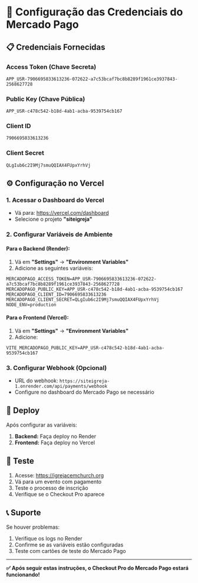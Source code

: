 # 🔑 Configuração das Credenciais do Mercado Pago

## 📋 Credenciais Fornecidas

### Access Token (Chave Secreta)
```
APP_USR-7906695833613236-072622-a7c53bcaf7bc8b8289f1961ce3937843-2568627728
```

### Public Key (Chave Pública)
```
APP_USR-c478c542-b18d-4ab1-acba-9539754cb167
```

### Client ID
```
7906695833613236
```

### Client Secret
```
QLgIub6c2I9Mj7smuQQIAX4FUpxYrhVj
```

## ⚙️ Configuração no Vercel

### 1. Acessar o Dashboard do Vercel
- Vá para: https://vercel.com/dashboard
- Selecione o projeto **"siteigreja"**

### 2. Configurar Variáveis de Ambiente

#### Para o Backend (Render):
1. Vá em **"Settings"** → **"Environment Variables"**
2. Adicione as seguintes variáveis:

```
MERCADOPAGO_ACCESS_TOKEN=APP_USR-7906695833613236-072622-a7c53bcaf7bc8b8289f1961ce3937843-2568627728
MERCADOPAGO_PUBLIC_KEY=APP_USR-c478c542-b18d-4ab1-acba-9539754cb167
MERCADOPAGO_CLIENT_ID=7906695833613236
MERCADOPAGO_CLIENT_SECRET=QLgIub6c2I9Mj7smuQQIAX4FUpxYrhVj
NODE_ENV=production
```

#### Para o Frontend (Vercel):
1. Vá em **"Settings"** → **"Environment Variables"**
2. Adicione:

```
VITE_MERCADOPAGO_PUBLIC_KEY=APP_USR-c478c542-b18d-4ab1-acba-9539754cb167
```

### 3. Configurar Webhook (Opcional)
- URL do webhook: `https://siteigreja-1.onrender.com/api/payments/webhook`
- Configure no dashboard do Mercado Pago se necessário

## 🔄 Deploy

Após configurar as variáveis:
1. **Backend:** Faça deploy no Render
2. **Frontend:** Faça deploy no Vercel

## 🧪 Teste

1. Acesse: https://igrejacemchurch.org
2. Vá para um evento com pagamento
3. Teste o processo de inscrição
4. Verifique se o Checkout Pro aparece

## 📞 Suporte

Se houver problemas:
1. Verifique os logs no Render
2. Confirme se as variáveis estão configuradas
3. Teste com cartões de teste do Mercado Pago

---

**✅ Após seguir estas instruções, o Checkout Pro do Mercado Pago estará funcionando!** 